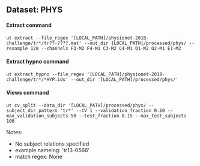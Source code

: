 ## Dataset: PHYS

#### Extract command
```
ut extract --file_regex '[LOCAL_PATH]/physionet-2018-challenge/tr*/tr??-????.mat' --out_dir [LOCAL_PATH]/processed/phys/ --resample 128 --channels F3-M2 F4-M1 C3-M2 C4-M1 O1-M2 O2-M1 E1-M2
```

#### Extract hypno command
```
ut extract_hypno --file_regex '[LOCAL_PATH]/physionet-2018-challenge/tr*/*HYP.ids' --out_dir '[LOCAL_PATH]/processed/phys/'
```

#### Views command
```
ut cv_split --data_dir '[LOCAL_PATH]/processed/phys/ --subject_dir_pattern 'tr*' --CV 1 --validation_fraction 0.10 --max_validation_subjects 50 --test_fraction 0.15 --max_test_subjects 100
```

Notes:
- No subject relations specified
- example nameing: 'tr13-0566'
- match regex: None
